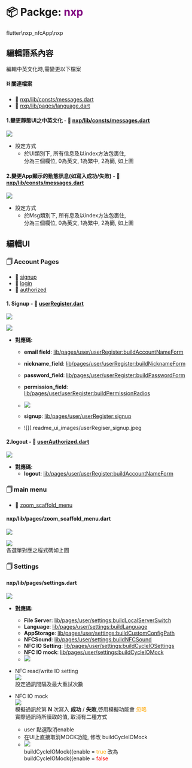 # 📦 Packge: <span style="color: purple">nxp</span>
flutter\nxp_nfcApp\nxp

## 編輯語系內容
編輯中英文化時,需變更以下檔案
#### ⛓ 關連檔案
  - 📁 [nxp/lib/consts/messages.dart](lib/consts/messages.dart)
  - 📁 [nxp/lib/pages/language.dart](lib/pages/language.dart)
#### 1.變更靜態UI之中英文化 - 📁 [nxp/lib/consts/messages.dart](lib/consts/messages.dart)
![](.readme_ui_images/language_ui.jpeg)
- 設定方式
    - 於UI類別下, 所有信息及以index方法包裹住,   
      分為三個欄位, 0為英文, 1為繁中, 2為簡, 如上圖

#### 2.變更App顯示的動態訊息(如寫入成功/失敗) - 📁 [nxp/lib/consts/messages.dart](lib/consts/messages.dart)

![](.readme_ui_images/language_msg.jpeg)
- 設定方式
    - 於Msg類別下, 所有息及以index方法包裹住,   
      分為三個欄位, 0為英文, 1為繁中, 2為簡, 如上圖


## 編輯UI
### 🗍 Account Pages
 - 📃 [signup](lib/pages/userRegister.dart)
 - 📃 [login](lib/pages/userLogin.dart)
 - 📃 [authorized](lib/pages/userAuthorized.dart)
#### 1. Signup - 📁 [userRegister.dart](lib/pages/user/userRegister.dart)

![](.readme_ui_images/user_signup.jpeg)

![](.readme_ui_images/user_filestruct.jpeg)

- __對應碼:__
    - __email field__: [lib/pages/user/userRegister:buildAccountNameForm](./lib/pages/user/userRegister.dart)
    - __nickname_field__: [lib/pages/user/userRegister:buildNicknameForm](./lib/pages/user/userRegister.dart)
    - __password_field__: [lib/pages/user/userRegister:buildPasswordForm](./lib/pages/user/userRegister.dart)
    - __permission_field__: [lib/pages/user/userRegister:buildPermissionRadios](./lib/pages/user/userRegister.dart)
    - ![](.readme_ui_images/userRegister_code1.jpeg)

    - __signup__: [lib/pages/user/userRegister:signup](./lib/pages/user/userRegister.dart)
    - ![](.readme_ui_images/userRegiser_signup.jpeg

#### 2.logout - 📁 [userAuthorized.dart](lib/pages/user/userAuthorized.dart)

![](.readme_ui_images/userAuthorized_logout.jpeg)

- __對應碼:__
    - __logout__: [lib/pages/user/userRegister:buildAccountNameForm](./lib/pages/user/userRegister.dart)



### 🗍 main menu
 - 📃 [zoom_scaffold_menu](lib/pages/zoom_scaffold_menu.dart)
#### nxp/lib/pages/zoom_scaffold_menu.dart
![](.readme_ui_images/mainmenu.jpeg)

![](.readme_ui_images/mainmenu_code1.jpeg)  
各選單對應之程式碼如上圖


### 🗍 Settings
#### nxp/lib/pages/settings.dart

![](.readme_ui_images/settings.jpeg)

- __對應碼:__
    - __File Server__: [lib/pages/user/settings:buildLocalServerSwitch](./lib/pages/user/settings.dart)
    - __Language__: [lib/pages/user/settings:buildLanguage](./lib/pages/user/settings.dart)
    - __AppStorage__: [lib/pages/user/settings:buildCustomConfigPath](./lib/pages/user/settings.dart)
    - __NFCSound__: [lib/pages/user/settings:buildNFCSound](./lib/pages/user/settings.dart)
    - __NFC IO Setting__: [lib/pages/user/settings:buildCycleIOSettings](./lib/pages/user/settings.dart)
    - __NFC IO mock__: [lib/pages/user/settings:buildCycleIOMock](./lib/pages/user/settings.dart)
    - ![](.readme_ui_images/settings_code.png)

- NFC read/write IO setting  
![](.readme_ui_images/settings_nfcio.png)  
設定通訊間隔及最大重試次數

- NFC IO mock  
![](.readme_ui_images/setting_nfcio_mock.jpeg)  
模擬通訊於第 __N__ 次寫入 __成功__ / __失敗__,啓用模擬功能會 <span style="color:orange">忽略</span>  
實際通訊時所讀取的值, 取消有二種方式  
    - user 點選取消enable 
    - 在UI上直接取消MOCK功能, 修改 buildCycleIOMock
    - ![](.readme_ui_images/setting_cycleiomock_code.jpeg)  
        buildCycleIOMock({enable = <span style="color:orange">true</span> 改為   
        buildCycleIOMock({enable = <span style="color:red">false</span>    
